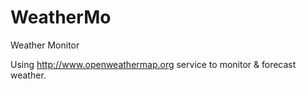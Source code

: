 # WeatherMo
Weather Monitor

Using http://www.openweathermap.org service to monitor & forecast weather.
